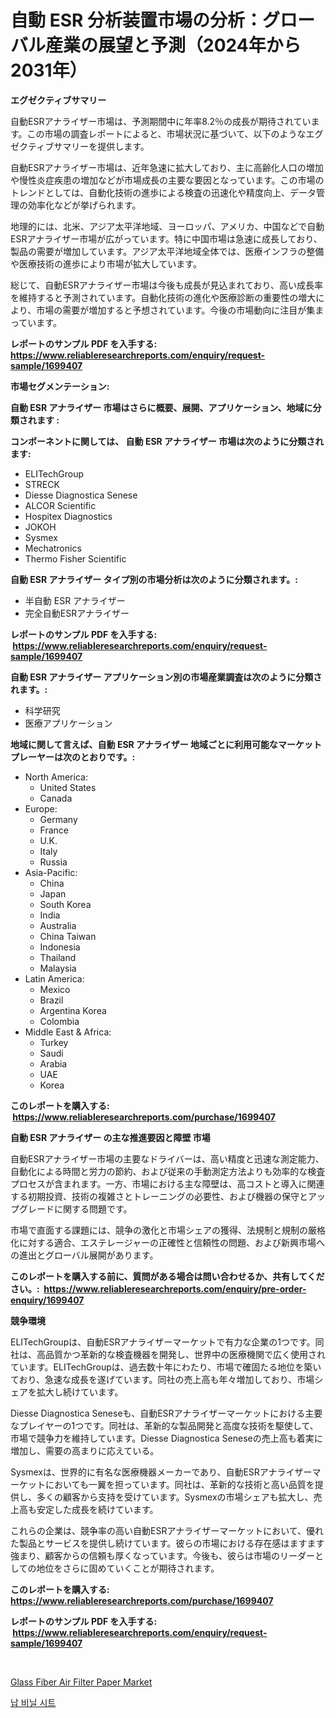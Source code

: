 <p><h1>自動 ESR 分析装置市場の分析：グローバル産業の展望と予測（2024年から2031年）</h1></p><p><strong>エグゼクティブサマリー</strong></p>
<p><p>自動ESRアナライザー市場は、予測期間中に年率8.2％の成長が期待されています。この市場の調査レポートによると、市場状況に基づいて、以下のようなエグゼクティブサマリーを提供します。</p><p>自動ESRアナライザー市場は、近年急速に拡大しており、主に高齢化人口の増加や慢性炎症疾患の増加などが市場成長の主要な要因となっています。この市場のトレンドとしては、自動化技術の進歩による検査の迅速化や精度向上、データ管理の効率化などが挙げられます。</p><p>地理的には、北米、アジア太平洋地域、ヨーロッパ、アメリカ、中国などで自動ESRアナライザー市場が広がっています。特に中国市場は急速に成長しており、製品の需要が増加しています。アジア太平洋地域全体では、医療インフラの整備や医療技術の進歩により市場が拡大しています。</p><p>総じて、自動ESRアナライザー市場は今後も成長が見込まれており、高い成長率を維持すると予測されています。自動化技術の進化や医療診断の重要性の増大により、市場の需要が増加すると予想されています。今後の市場動向に注目が集まっています。</p></p>
<p><strong>レポートのサンプル PDF を入手する: <a href="https://www.reliableresearchreports.com/enquiry/request-sample/1699407">https://www.reliableresearchreports.com/enquiry/request-sample/1699407</a></strong></p>
<p><strong>市場セグメンテーション:</strong></p>
<p><strong> 自動 ESR アナライザー 市場はさらに概要、展開、アプリケーション、地域に分類されます :</strong></p>
<p><strong>コンポーネントに関しては、 自動 ESR アナライザー 市場は次のように分類されます: &nbsp;</strong></p>
<p><ul><li>ELITechGroup</li><li>STRECK</li><li>Diesse Diagnostica Senese</li><li>ALCOR Scientific</li><li>Hospitex Diagnostics</li><li>JOKOH</li><li>Sysmex</li><li>Mechatronics</li><li>T​​hermo Fisher Scientific</li></ul></p>
<p><strong> 自動 ESR アナライザー タイプ別の市場分析は次のように分類されます。:</strong></p>
<p><ul><li>半自動 ESR アナライザー</li><li>完全自動ESRアナライザー</li></ul></p>
<p><strong>レポートのサンプル PDF を入手する: &nbsp;<a href="https://www.reliableresearchreports.com/enquiry/request-sample/1699407">https://www.reliableresearchreports.com/enquiry/request-sample/1699407</a></strong></p>
<p><strong> 自動 ESR アナライザー アプリケーション別の市場産業調査は次のように分類されます。:</strong></p>
<p><ul><li>科学研究</li><li>医療アプリケーション</li></ul></p>
<p><strong>地域に関して言えば、自動 ESR アナライザー 地域ごとに利用可能なマーケットプレーヤーは次のとおりです。:</strong></p>
<p><ul>
    <li>
        North America:
        <ul>
            <li>United States</li>
            <li>Canada</li>
        </ul>
    </li>
    <li>
        Europe:
        <ul>
            <li>Germany</li>
            <li>France</li>
            <li>U.K.</li>
            <li>Italy</li>
            <li>Russia</li>
        </ul>
    </li>
    <li>
        Asia-Pacific:
        <ul>
            <li>China</li>
            <li>Japan</li>
            <li>South Korea</li>
            <li>India</li>
            <li>Australia</li>
            <li>China Taiwan</li>
            <li>Indonesia</li>
            <li>Thailand</li>
            <li>Malaysia</li>
        </ul>
    </li>
    <li>
        Latin America:
        <ul>
            <li>Mexico</li>
            <li>Brazil</li>
            <li>Argentina Korea</li>
            <li>Colombia</li>
        </ul>
    </li>
    <li>
        Middle East & Africa:
        <ul>
            <li>Turkey</li>
            <li>Saudi</li>
            <li>Arabia</li>
            <li>UAE</li>
            <li>Korea</li>
        </ul>
    </li>
    </ul></p>
<p><strong>このレポートを購入する: &nbsp;<a href="https://www.reliableresearchreports.com/purchase/1699407">https://www.reliableresearchreports.com/purchase/1699407</a></strong></p>
<p><strong>自動 ESR アナライザー の主な推進要因と障壁 市場</strong></p>
<p><p>自動ESRアナライザー市場の主要なドライバーは、高い精度と迅速な測定能力、自動化による時間と労力の節約、および従来の手動測定方法よりも効率的な検査プロセスが含まれます。一方、市場における主な障壁は、高コストと導入に関連する初期投資、技術の複雑さとトレーニングの必要性、および機器の保守とアップグレードに関する問題です。</p><p>市場で直面する課題には、競争の激化と市場シェアの獲得、法規制と規制の厳格化に対する適合、エステレージャーの正確性と信頼性の問題、および新興市場への進出とグローバル展開があります。</p></p>
<p><strong>このレポートを購入する前に、質問がある場合は問い合わせるか、共有してください。:&nbsp; <a href="https://www.reliableresearchreports.com/enquiry/pre-order-enquiry/1699407">https://www.reliableresearchreports.com/enquiry/pre-order-enquiry/1699407</a></strong></p>
<p><strong>競争環境</strong></p>
<p><p>ELITechGroupは、自動ESRアナライザーマーケットで有力な企業の1つです。同社は、高品質かつ革新的な検査機器を開発し、世界中の医療機関で広く使用されています。ELITechGroupは、過去数十年にわたり、市場で確固たる地位を築いており、急速な成長を遂げています。同社の売上高も年々増加しており、市場シェアを拡大し続けています。</p><p>Diesse Diagnostica Seneseも、自動ESRアナライザーマーケットにおける主要なプレイヤーの1つです。同社は、革新的な製品開発と高度な技術を駆使して、市場で競争力を維持しています。Diesse Diagnostica Seneseの売上高も着実に増加し、需要の高まりに応えている。</p><p>Sysmexは、世界的に有名な医療機器メーカーであり、自動ESRアナライザーマーケットにおいても一翼を担っています。同社は、革新的な技術と高い品質を提供し、多くの顧客から支持を受けています。Sysmexの市場シェアも拡大し、売上高も安定した成長を続けています。</p><p>これらの企業は、競争率の高い自動ESRアナライザーマーケットにおいて、優れた製品とサービスを提供し続けています。彼らの市場における存在感はますます強まり、顧客からの信頼も厚くなっています。今後も、彼らは市場のリーダーとしての地位をさらに固めていくことが期待されます。</p></p>
<p><strong>このレポートを購入する: &nbsp; <a href="https://www.reliableresearchreports.com/purchase/1699407">https://www.reliableresearchreports.com/purchase/1699407</a></strong></p>
<p><strong>レポートのサンプル PDF を入手する: &nbsp;<a href="https://www.reliableresearchreports.com/enquiry/request-sample/1699407">https://www.reliableresearchreports.com/enquiry/request-sample/1699407</a></strong><strong></strong></p>
<p>&nbsp;</p>
<p><p><a href="https://github.com/Chiragrp22/Market-Research-Report-List-3/blob/main/glass-fiber-air-filter-paper-market.md">Glass Fiber Air Filter Paper Market</a></p><p><a href="https://github.com/bunxhcci35271755/Market-Research-Report-List-1/blob/main/48411137360.md">납 비닐 시트</a></p></p>